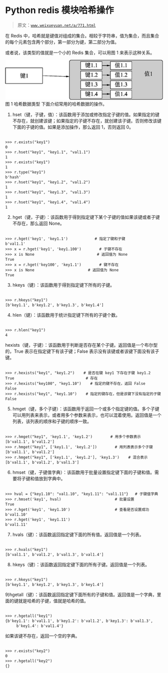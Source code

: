 # Python redis 模块哈希操作

> 原文：[`www.weixueyuan.net/a/771.html`](http://www.weixueyuan.net/a/771.html)

在 Redis 中，哈希就是键值对组成的集合。相较于字符串，值为集合，而且集合的每个元素包含两个部分，第一部分为键，第二部分为值。

或者说，该类型的值就是一个小的 Redis 集合，可以用图 1 来表示这种关系。

![](img/66b78ac99ecc73f692a145bdc3b7b982.png)
图 1 哈希数据类型
下面介绍常用的哈希数据的操作。

1) hset（键，子键，值）：该函数用于添加或修改指定子键的值。如果指定的键不存在，就创建该键；如果指定的子键不存在，就创建该子键。否则修改该键下面的子键的值。如果是添加操作，那么返回 1，否则返回 0。

```

>>> r.exists("key1")
0
>>> r.hset("key1", "key1.1", "val1.1")
1
>>> r.exists("key1")
1
>>> r.type("key1")
b'hash'
>>> r.hset("key1", "key1.2", "val1.2")
1
>>> r.hset("key1", "key1.3", "val1.3")
1
>>> r.hset("key1", "key1.4", "val1.4")
1
```

2) hget（键，子键）：该函数用于得到指定键下某个子键的值如果该键或者子键不存在，那么返回 None。

```

>>> r.hget('key1', 'key1.1')            # 指定了键和子键
b'val1.1'
>>> x = r.hget('key1', 'key1.100')        # 子键不存在
>>> x is None                            # 返回值为 None
True
>>> x = r.hget('key100', 'key1.1')        # 键不存在
>>> x is None                        # 返回值为 None
True
```

3) hkeys（键）：该函数用于得到指定键下所有的子键。

```

>>> r.hkeys("key1")
[b'key1.1', b'key1.2', b'key1.3', b'key1.4']
```

4) hlen（键）：该函数用于统计指定键下所有的子键个数。

```

>>> r.hlen("key1")
4
```

hexists（键，子键）：该函数用于判断是否存在某个子键。返回值是一个布尔型的，True 表示在指定键下有该子键；False 表示没有该键或者该键下面没有该子键。

```

>>> r.hexists("key1", "key1.2")    # 是否在键 key1 下存在子键 key1.2
True                                # 存在
>>> r.hexists("key100", "key1.10")    # 指定的键不存在，返回 False
False
>>> r.hexists("key1", "key1.10")    # 指定的键存在，但是该键下没有指定的子键
False
```

5) hmget（键，多个子键）：该函数用于返回一个或多个指定键的值。多个子键可以用列表来表示，或者用多个参数来表示，也可以混着使用。返回值是一个列表，该列表的顺序和子键的顺序一致。

```

>>> r.hmget("key1", 'key1.1', 'key1.2')        # 用多个参数表示
[b'val1.1', b'val1.2']
>>> r.hmget("key1", ['key1.1', 'key1.2'])        # 用列表表示多个子键
[b'val1.1', b'val1.2']
>>> r.hmget("key1", ['key1.1', 'key1.2'], 'key1.3')    # 混合表示
[b'val1.1', b'val1.2', b'val1.3']
```

6) hmset（键，子键值字典）：该函数用于批量设置指定键下面的子键和值。需要将子键和值放到字典中。

```

>>> hval = {"key1.10": "val1.10", "key1.11": "val1.11"}   # 子键值字典
>>> r.hmset('key1', hval)                        # 批量设置
True
>>> r.hget('key1', 'key1.10')                    # 查看是否设置成功
b'val1.10'
>>> r.hget('key1', 'key1.11')
b'val1.11'
```

7) hvals（键）：该函数返回指定键下面的所有值。返回值是一个列表。

```

>>> r.hvals("key1")
[b'val1.1', b'val1.2', b'val1.3', b'val1.4']
```

8) hkeys（键）：该函数返回指定键下面的所有子键。返回值是一个列表。

```

>>> r.hkeys("key1")
[b'key1.1', b'key1.2', b'key1.3', b'key1.4']
```

9)hgetall（键）：该函数返回指定键下面所有的子键和值。返回值是一个字典，里面的键就是哈希的子键，值就是哈希的值。

```

>>> r.hgetall("key1")
{b'key1.1': b'val1.1', b'key1.2': b'val1.2', b'key1.3': b'val1.3',
     b'key1.4': b'val1.4'}
```

如果该键不存在，返回一个空的字典。

```

>>> r.exists("key2")
0
>>> r.hgetall("key2")
{}
```